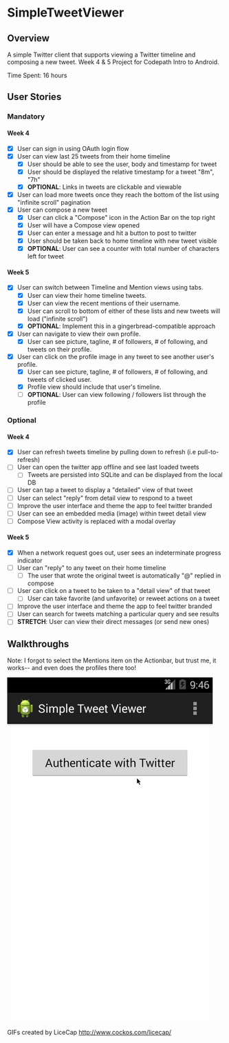 SimpleTweetViewer
====
## Overview
A simple Twitter client that supports viewing a Twitter timeline and composing a new tweet.
Week 4 & 5 Project for Codepath Intro to Android.

Time Spent: 16 hours

## User Stories

### Mandatory
#### Week 4
* [X] User can sign in using OAuth login flow
* [X] User can view last 25 tweets from their home timeline 
    * [X] User should be able to see the user, body and timestamp for tweet 
    * [X] User should be displayed the relative timestamp for a tweet "8m", "7h" 
    * [X] __OPTIONAL__: Links in tweets are clickable and viewable 
* [X] User can load more tweets once they reach the bottom of the list using "infinite scroll" pagination 
* [X] User can compose a new tweet 
    * [X] User can click a "Compose" icon in the Action Bar on the top right 
    * [X] User will have a Compose view opened 
    * [X] User can enter a message and hit a button to post to twitter 
    * [X] User should be taken back to home timeline with new tweet visible 
    * [X] __OPTIONAL__: User can see a counter with total number of characters left for tweet 

#### Week 5
* [X] User can switch between Timeline and Mention views using tabs. 
    * [X] User can view their home timeline tweets. 
    * [X] User can view the recent mentions of their username. 
    * [X] User can scroll to bottom of either of these lists and new tweets will load ("infinite scroll") 
    * [X] __OPTIONAL__: Implement this in a gingerbread-compatible approach 
* [X] User can navigate to view their own profile. 
    * [X] User can see picture, tagline, # of followers, # of following, and tweets on their profile. 
* [X] User can click on the profile image in any tweet to see another user's profile. 
    * [X] User can see picture, tagline, # of followers, # of following, and tweets of clicked user. 
    * [X] Profile view should include that user's timeline. 
    * [ ] __OPTIONAL__: User can view following / followers list through the profile 

### Optional
#### Week 4
* [X] User can refresh tweets timeline by pulling down to refresh (i.e pull-to-refresh) 
* [ ] User can open the twitter app offline and see last loaded tweets 
    * [ ] Tweets are persisted into SQLite and can be displayed from the local DB 
* [ ] User can tap a tweet to display a "detailed" view of that tweet 
* [ ] User can select "reply" from detail view to respond to a tweet 
* [ ] Improve the user interface and theme the app to feel twitter branded 
* [ ] User can see an embedded media (image) within tweet detail view 
* [ ] Compose View activity is replaced with a modal overlay 

#### Week 5
* [X] When a network request goes out, user sees an indeterminate progress indicator 
* [ ] User can "reply" to any tweet on their home timeline 
    * [ ] The user that wrote the original tweet is automatically "@" replied in compose 
* [ ] User can click on a tweet to be taken to a "detail view" of that tweet 
    * [ ] User can take favorite (and unfavorite) or reweet actions on a tweet 
* [ ] Improve the user interface and theme the app to feel twitter branded 
* [ ] User can search for tweets matching a particular query and see results 
* [ ] __STRETCH__: User can view their direct messages (or send new ones) 

## Walkthroughs
Note: I forgot to select the Mentions item on the Actionbar, but trust me, it works-- and even does the profiles there too!

![GIF Walkthrough](SimpleTweetViewer.gif)

GIFs created by LiceCap <http://www.cockos.com/licecap/>
